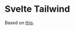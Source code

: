 # Svelte Tailwind

Based on [this](https://levelup.gitconnected.com/how-to-use-svelte-js-with-tailwind-css-f0554187eca1).
